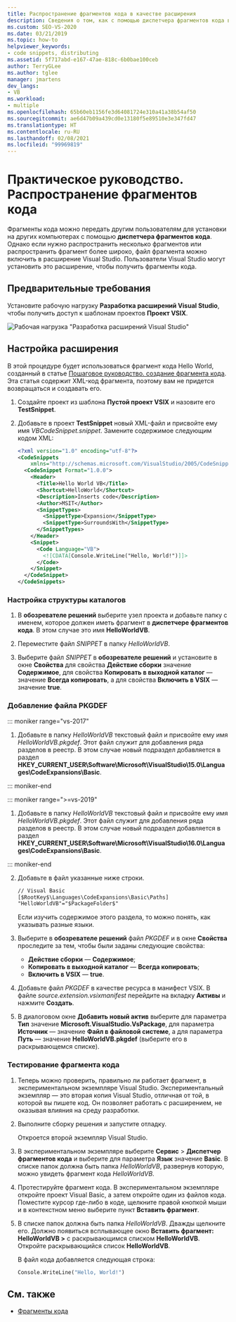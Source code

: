 ```yaml
---
title: Распространение фрагментов кода в качестве расширения
description: Сведения о том, как с помощью диспетчера фрагментов кода выполнить распределение фрагментов между другими разработчиками.
ms.custom: SEO-VS-2020
ms.date: 03/21/2019
ms.topic: how-to
helpviewer_keywords:
- code snippets, distributing
ms.assetid: 5f717abd-e167-47ae-818c-6b0bae100ceb
author: TerryGLee
ms.author: tglee
manager: jmartens
dev_langs:
- VB
ms.workload:
- multiple
ms.openlocfilehash: 65b60eb1156fe3d64081724e310a41a38b54af50
ms.sourcegitcommit: ae6d47b09a439cd0e13180f5e89510e3e347fd47
ms.translationtype: HT
ms.contentlocale: ru-RU
ms.lasthandoff: 02/08/2021
ms.locfileid: "99969819"
---
```

# <a name="how-to-distribute-code-snippets"></a>Практическое руководство. Распространение фрагментов кода

Фрагменты кода можно передать другим пользователям для установки на других компьютерах с помощью **диспетчера фрагментов кода**. Однако если нужно распространить несколько фрагментов или распространить фрагмент более широко, файл фрагмента можно включить в расширение Visual Studio. Пользователи Visual Studio могут установить это расширение, чтобы получить фрагменты кода.

## <a name="prerequisites"></a>Предварительные требования

Установите рабочую нагрузку **Разработка расширений Visual Studio**, чтобы получить доступ к шаблонам проектов **Проект VSIX**.

![Рабочая нагрузка "Разработка расширений Visual Studio"](media/vs-2019/extension-development-workload.png)

## <a name="set-up-the-extension"></a>Настройка расширения

В этой процедуре будет использоваться фрагмент кода Hello World, созданный в статье [Пошаговое руководство. создание фрагмента кода](../ide/walkthrough-creating-a-code-snippet.md). Эта статья содержит XML-код фрагмента, поэтому вам не придется возвращаться и создавать его.

1. Создайте проект из шаблона **Пустой проект VSIX** и назовите его **TestSnippet**.

2. Добавьте в проект **TestSnippet** новый XML-файл и присвойте ему имя *VBCodeSnippet.snippet*. Замените содержимое следующим кодом XML:

    ```xml
    <?xml version="1.0" encoding="utf-8"?>
    <CodeSnippets
        xmlns="http://schemas.microsoft.com/VisualStudio/2005/CodeSnippet">
      <CodeSnippet Format="1.0.0">
        <Header>
          <Title>Hello World VB</Title>
          <Shortcut>HelloWorld</Shortcut>
          <Description>Inserts code</Description>
          <Author>MSIT</Author>
          <SnippetTypes>
            <SnippetType>Expansion</SnippetType>
            <SnippetType>SurroundsWith</SnippetType>
          </SnippetTypes>
        </Header>
        <Snippet>
          <Code Language="VB">
            <![CDATA[Console.WriteLine("Hello, World!")]]>
          </Code>
        </Snippet>
      </CodeSnippet>
    </CodeSnippets>
    ```

### <a name="set-up-the-directory-structure"></a>Настройка структуры каталогов

1. В **обозревателе решений** выберите узел проекта и добавьте папку с именем, которое должен иметь фрагмент в **диспетчере фрагментов кода**. В этом случае это имя **HelloWorldVB**.

2. Переместите файл *SNIPPET* в папку *HelloWorldVB*.

3. Выберите файл *SNIPPET* в **обозревателе решений** и установите в окне **Свойства** для свойства **Действие сборки** значение **Содержимое**, для свойства **Копировать в выходной каталог** — значение **Всегда копировать**, а для свойства **Включить в VSIX** — значение **true**.

### <a name="add-the-pkgdef-file"></a>Добавление файла PKGDEF

::: moniker range="vs-2017"

1. Добавьте в папку *HelloWorldVB* текстовый файл и присвойте ему имя *HelloWorldVB.pkgdef*. Этот файл служит для добавления ряда разделов в реестр. В этом случае новый подраздел добавляется в раздел **HKEY_CURRENT_USER\Software\Microsoft\VisualStudio\15.0\Languages\CodeExpansions\Basic**.

::: moniker-end

::: moniker range=">=vs-2019"

1. Добавьте в папку *HelloWorldVB* текстовый файл и присвойте ему имя *HelloWorldVB.pkgdef*. Этот файл служит для добавления ряда разделов в реестр. В этом случае новый подраздел добавляется в раздел **HKEY_CURRENT_USER\Software\Microsoft\VisualStudio\16.0\Languages\CodeExpansions\Basic**.

::: moniker-end

2. Добавьте в файл указанные ниже строки.

    ```txt
    // Visual Basic
    [$RootKey$\Languages\CodeExpansions\Basic\Paths]
    "HelloWorldVB"="$PackageFolder$"
    ```

    Если изучить содержимое этого раздела, то можно понять, как указывать разные языки.

3. Выберите в **обозревателе решений** файл *PKGDEF* и в окне **Свойства** проследите за тем, чтобы были заданы следующие свойства:

   - **Действие сборки** — **Содержимое**;
   - **Копировать в выходной каталог** — **Всегда копировать**;
   - **Включить в VSIX** — **true**.

4. Добавьте файл *PKGDEF* в качестве ресурса в манифест VSIX. В файле *source.extension.vsixmanifest* перейдите на вкладку **Активы** и нажмите **Создать**.

5. В диалоговом окне **Добавить новый актив** выберите для параметра **Тип** значение **Microsoft.VisualStudio.VsPackage**, для параметра **Источник** — значение **Файл в файловой системе**, а для параметра **Путь** — значение **HelloWorldVB.pkgdef** (выберите его в раскрывающемся списке).

### <a name="test-the-snippet"></a>Тестирование фрагмента кода

1. Теперь можно проверить, правильно ли работает фрагмент, в экспериментальном экземпляре Visual Studio. Экспериментальный экземпляр — это вторая копия Visual Studio, отличная от той, в которой вы пишете код. Он позволяет работать с расширением, не оказывая влияния на среду разработки.

2. Выполните сборку решения и запустите отладку.

   Откроется второй экземпляр Visual Studio.

3. В экспериментальном экземпляре выберите **Сервис** > **Диспетчер фрагментов кода** и выберите для параметра **Язык** значение **Basic**. В списке папок должна быть папка *HelloWorldVB*, развернув которую, можно увидеть фрагмент кода *HelloWorldVB*.

4. Протестируйте фрагмент кода. В экспериментальном экземпляре откройте проект Visual Basic, а затем откройте один из файлов кода. Поместите курсор где-либо в коде, щелкните правой кнопкой мыши и в контекстном меню выберите пункт **Вставить фрагмент**.

5. В списке папок должна быть папка *HelloWorldVB*. Дважды щелкните его. Должно появиться всплывающее окно **Вставить фрагмент: HelloWorldVB >** с раскрывающимся списком **HelloWorldVB**. Откройте раскрывающийся список **HelloWorldVB**.

   В файл кода добавляется следующая строка:

    ```vb
    Console.WriteLine("Hello, World!")
    ```

## <a name="see-also"></a>См. также

- [Фрагменты кода](../ide/code-snippets.md)
